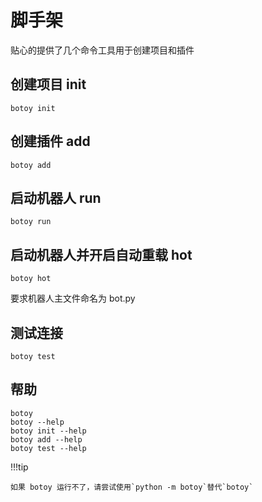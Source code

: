 # 脚手架

贴心的提供了几个命令工具用于创建项目和插件

## 创建项目 init

```shell
botoy init
```

## 创建插件 add

```shell
botoy add
```

## 启动机器人 run

```shell
botoy run
```

## 启动机器人并开启自动重载 hot

```shell
botoy hot
```

要求机器人主文件命名为 bot.py

## 测试连接

```shell
botoy test
```

## 帮助

```shell
botoy
botoy --help
botoy init --help
botoy add --help
botoy test --help
```

!!!tip

    如果 botoy 运行不了，请尝试使用`python -m botoy`替代`botoy`
